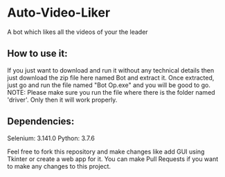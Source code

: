 # Auto-Video-Liker
A bot which likes all the videos of your the leader

## How to use it:
If you just want to download and run it without any technical details then just download the zip file here named Bot and extract it. Once extracted, just go and run the file named "Bot Op.exe" and you will be good to go.
NOTE: Please make sure you run the file where there is the folder named 'driver'. Only then it will work properly.

## Dependencies:
Selenium: 3.141.0
Python: 3.7.6

Feel free to fork this repository and make changes like add GUI using Tkinter or create a web app for it. You can make Pull Requests if you want to make any changes to this project.
